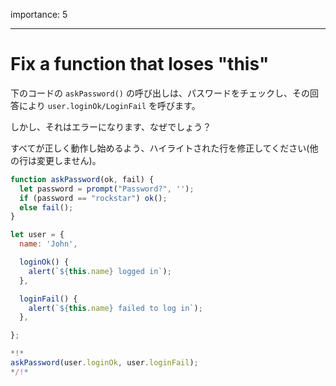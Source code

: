 importance: 5

---

# Fix a function that loses "this"

下のコードの `askPassword()` の呼び出しは、パスワードをチェックし、その回答により `user.loginOk/LoginFail` を呼びます。

しかし、それはエラーになります、なぜでしょう？

すべてが正しく動作し始めるよう、ハイライトされた行を修正してください(他の行は変更しません)。

```js run
function askPassword(ok, fail) {
  let password = prompt("Password?", '');
  if (password == "rockstar") ok();
  else fail();
}

let user = {
  name: 'John',

  loginOk() {
    alert(`${this.name} logged in`);
  },

  loginFail() {
    alert(`${this.name} failed to log in`);
  },

};

*!*
askPassword(user.loginOk, user.loginFail);
*/!*
```
